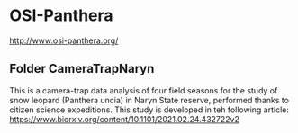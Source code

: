 # OSI-Panthera
http://www.osi-panthera.org/

## Folder CameraTrapNaryn
This is a camera-trap data analysis of four field seasons for the study of snow leopard (Panthera uncia) in Naryn State reserve, performed thanks to citizen science expeditions. This study is developed in teh following article: https://www.biorxiv.org/content/10.1101/2021.02.24.432722v2
